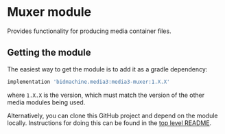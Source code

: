 # Muxer module

Provides functionality for producing media container files.

## Getting the module

The easiest way to get the module is to add it as a gradle dependency:

```gradle
implementation 'bidmachine.media3:media3-muxer:1.X.X'
```

where `1.X.X` is the version, which must match the version of the other media
modules being used.

Alternatively, you can clone this GitHub project and depend on the module
locally. Instructions for doing this can be found in the [top level README][].

[top level README]: ../../README.md
